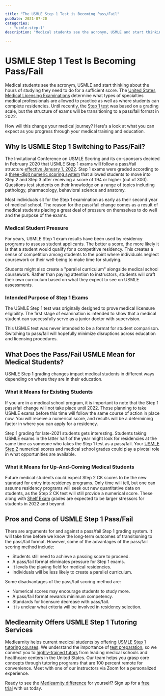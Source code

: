 ```yaml
---

title: "The USMLE Step 1 Test is Becoming Pass/Fail"
pubDate: 2021-07-20
categories: 
  - "usmle-step-1"
description: "Medical students see the acronym, USMLE and start thinking about the hours of studying they need to do for a sufficient score. The  determine what types of"

---
```



# USMLE Step 1 Test Is Becoming Pass/Fail

Medical students see the acronym, USMLE and start thinking about the hours of studying they need to do for a sufficient score. The [United States Medical Licensing Examinations](https://www.usmle.org/) determine what types of specialties medical professionals are allowed to practice as well as where students can complete residencies. Until recently, the [Step 1 test](https://www.usmle.org/step-exams/step-1) was based on a grading scale, but the structure of exams will be transitioning to a pass/fail format in 2022.

How will this change your medical journey? Here's a look at what you can expect as you progress through your medical training and education.

## Why Is USMLE Step 1 Switching to Pass/Fail?

The Invitational Conference on USMLE Scoring and its co-sponsors decided in February 2020 that USMLE Step 1 exams will follow a pass/fail structure [effective January 1, 2022](https://www.usmle.org/common-questions/step-1). Step 1 exams were graded according to a [three-digit numeric scoring system](https://www.usmle.org/scores-transcripts/transcripts) that allowed students to move into Step 2 and Step 3 after receiving a score of 194 or higher (out of 300). Questions test students on their knowledge on a range of topics including pathology, pharmacology, behavioral science and anatomy.

Most individuals sit for the Step 1 examination as early as their second year of medical school. The reason for the pass/fail change comes as a result of medical students placing a great deal of pressure on themselves to do well and the purpose of the exams.

### Medical Student Pressure

For years, USMLE Step 1 exam results have been used by residency programs to assess student applicants. The better a score, the more likely it is that a student would qualify for a competitive residency. This creates a sense of competition among students to the point where individuals neglect coursework or their well-being to make time for studying.

Students might also create a "parallel curriculum" alongside medical school coursework. Rather than paying attention to instructors, students will craft their own curriculum based on what they expect to see on USMLE assessments.

### Intended Purpose of Step 1 Exams

The USMLE Step 1 test was originally designed to prove medical licensure eligibility. The first stage of examination is intended to show that a medical student can successfully serve as a junior doctor with supervision.

This USMLE test was never intended to be a format for student comparison. Switching to pass/fail will hopefully minimize disruptions across education and licensing procedures.

## What Does the Pass/Fail USMLE Mean for Medical Students?

USMLE Step 1 grading changes impact medical students in different ways depending on where they are in their education.

### What it Means for Existing Students

If you are in a medical school program, it is important to note that the Step 1 pass/fail change will not take place until 2022. Those planning to take USMLE exams before this time will follow the same course of action in place now. You will receive a numerical score, and results will be a determining factor in where you can apply for a residency.

Step 1 grading for late-2021 students gets interesting. Students taking USMLE exams in the latter half of the year might look for residencies at the same time as someone who takes the Step 1 test as a pass/fail. Your [USMLE Step 2](https://www.usmle.org/step-exams/step-2-ck) numerical scores and medical school grades could play a pivotal role in what opportunities are available.

### What it Means for Up-And-Coming Medical Students

Future medical students could expect Step 2 CK scores to be the new standard for entry into residency programs. Only time will tell, but one can assume residency programs will seek out new quantitative data on students, as the Step 2 CK test will still provide a numerical score. These along with [Shelf Exam](https://www.medlearnity.com/nbme-shelf-exams/) grades are expected to be larger stressors for students in 2022 and beyond.

## Pros and Cons of USMLE Step 1 Pass/Fail

There are arguments for and against a pass/fail Step 1 grading system. It will take time before we know the long-term outcomes of transitioning to the pass/fail format. However, some of the advantages of the pass/fail scoring method include:

- Students still need to achieve a passing score to proceed.
- A pass/fail format eliminates pressure for Step 1 exams.
- It levels the playing field for medical residencies.
- Individuals will be less likely to create a parallel curriculum.

Some disadvantages of the pass/fail scoring method are:

- Numerical scores may encourage students to study more.
- A pass/fail format rewards minimum competency.
- Standards for licensure decrease with pass/fail.
- It is unclear what criteria will be involved in residency selection.

## Medlearnity Offers USMLE Step 1 Tutoring Services

Medlearnity helps current medical students by offering [USMLE Step 1 tutoring courses](https://www.medlearnity.com/usmle-tutoring-step-1/). We understand the importance of [test preparation](https://www.medlearnity.com/tutoring/), so we connect you to [highly-trained tutors](https://www.medlearnity.com/our-tutors/) from leading medical schools and healthcare centers in the United States. Our team helps you grasp core concepts through tutoring programs that are 100 percent remote for convenience. Meet with one of our instructors via Zoom for a personalized experience.

Ready to see the [Medlearnity difference](https://www.medlearnity.com/#about--us) for yourself? Sign up for a [free trial](https://www.medlearnity.com/start-here/) with us today.
